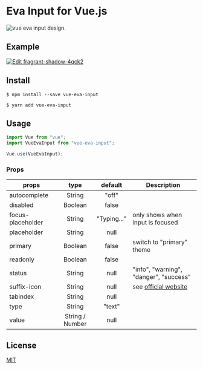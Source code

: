 # Eva Input for Vue.js

![vue eva input design.](https://i.imgur.com/LWiilqr.png)

## Example

[![Edit fragrant-shadow-4qck2](https://codesandbox.io/static/img/play-codesandbox.svg)](https://codesandbox.io/s/fragrant-shadow-4qck2?fontsize=14&hidenavigation=1&theme=dark)

## Install

```
$ npm install --save vue-eva-input
```

```
$ yarn add vue-eva-input
```

## Usage

```javascript
import Vue from "vue";
import VueEvaInput from "vue-eva-input";

Vue.use(VueEvaInput);
```

### Props

| props             |      type       |   default   | Description                                                  |
| ----------------- | :-------------: | :---------: | ------------------------------------------------------------ |
| autocomplete      |     String      |    "off"    |
| disabled          |     Boolean     |    false    |
| focus-placeholder |     String      | "Typing..." | only shows when input is focused                             |
| placeholder       |     String      |    null     |
| primary           |     Boolean     |    false    | switch to "primary" theme                                    |
| readonly          |     Boolean     |    false    |
| status            |     String      |    null     | "info", "warning", "danger", "success"                       |
| suffix-icon       |     String      |    null     | see [official website](https://akveo.github.io/eva-icons/#/) |
| tabindex          |     String      |    null     |
| type              |     String      |   "text"    |
| value             | String / Number |    null     |

## License

[MIT](https://opensource.org/licenses/MIT)
